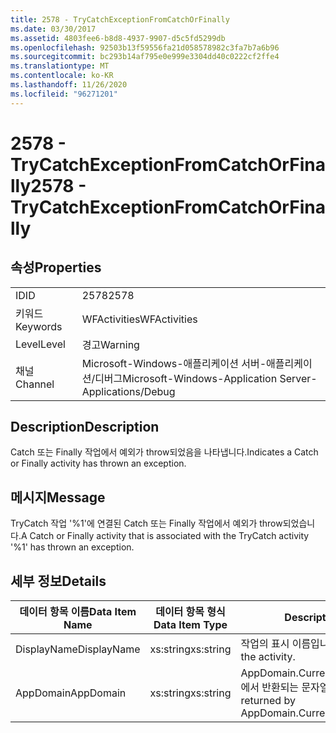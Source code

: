 ```yaml
---
title: 2578 - TryCatchExceptionFromCatchOrFinally
ms.date: 03/30/2017
ms.assetid: 4803fee6-b8d8-4937-9907-d5c5fd5299db
ms.openlocfilehash: 92503b13f59556fa21d058578982c3fa7b7a6b96
ms.sourcegitcommit: bc293b14af795e0e999e3304dd40c0222cf2ffe4
ms.translationtype: MT
ms.contentlocale: ko-KR
ms.lasthandoff: 11/26/2020
ms.locfileid: "96271201"
---
```

# <a name="2578---trycatchexceptionfromcatchorfinally"></a><span data-ttu-id="a415d-102">2578 - TryCatchExceptionFromCatchOrFinally</span><span class="sxs-lookup"><span data-stu-id="a415d-102">2578 - TryCatchExceptionFromCatchOrFinally</span></span>

## <a name="properties"></a><span data-ttu-id="a415d-103">속성</span><span class="sxs-lookup"><span data-stu-id="a415d-103">Properties</span></span>  
  
|||  
|-|-|  
|<span data-ttu-id="a415d-104">ID</span><span class="sxs-lookup"><span data-stu-id="a415d-104">ID</span></span>|<span data-ttu-id="a415d-105">2578</span><span class="sxs-lookup"><span data-stu-id="a415d-105">2578</span></span>|  
|<span data-ttu-id="a415d-106">키워드</span><span class="sxs-lookup"><span data-stu-id="a415d-106">Keywords</span></span>|<span data-ttu-id="a415d-107">WFActivities</span><span class="sxs-lookup"><span data-stu-id="a415d-107">WFActivities</span></span>|  
|<span data-ttu-id="a415d-108">Level</span><span class="sxs-lookup"><span data-stu-id="a415d-108">Level</span></span>|<span data-ttu-id="a415d-109">경고</span><span class="sxs-lookup"><span data-stu-id="a415d-109">Warning</span></span>|  
|<span data-ttu-id="a415d-110">채널</span><span class="sxs-lookup"><span data-stu-id="a415d-110">Channel</span></span>|<span data-ttu-id="a415d-111">Microsoft-Windows-애플리케이션 서버-애플리케이션/디버그</span><span class="sxs-lookup"><span data-stu-id="a415d-111">Microsoft-Windows-Application Server-Applications/Debug</span></span>|  
  
## <a name="description"></a><span data-ttu-id="a415d-112">Description</span><span class="sxs-lookup"><span data-stu-id="a415d-112">Description</span></span>  

 <span data-ttu-id="a415d-113">Catch 또는 Finally 작업에서 예외가 throw되었음을 나타냅니다.</span><span class="sxs-lookup"><span data-stu-id="a415d-113">Indicates a Catch or Finally activity has thrown an exception.</span></span>  
  
## <a name="message"></a><span data-ttu-id="a415d-114">메시지</span><span class="sxs-lookup"><span data-stu-id="a415d-114">Message</span></span>  

 <span data-ttu-id="a415d-115">TryCatch 작업 '%1'에 연결된 Catch 또는 Finally 작업에서 예외가 throw되었습니다.</span><span class="sxs-lookup"><span data-stu-id="a415d-115">A Catch or Finally activity that is associated with the TryCatch activity '%1' has thrown an exception.</span></span>  
  
## <a name="details"></a><span data-ttu-id="a415d-116">세부 정보</span><span class="sxs-lookup"><span data-stu-id="a415d-116">Details</span></span>  
  
|<span data-ttu-id="a415d-117">데이터 항목 이름</span><span class="sxs-lookup"><span data-stu-id="a415d-117">Data Item Name</span></span>|<span data-ttu-id="a415d-118">데이터 항목 형식</span><span class="sxs-lookup"><span data-stu-id="a415d-118">Data Item Type</span></span>|<span data-ttu-id="a415d-119">Description</span><span class="sxs-lookup"><span data-stu-id="a415d-119">Description</span></span>|  
|--------------------|--------------------|-----------------|  
|<span data-ttu-id="a415d-120">DisplayName</span><span class="sxs-lookup"><span data-stu-id="a415d-120">DisplayName</span></span>|<span data-ttu-id="a415d-121">xs:string</span><span class="sxs-lookup"><span data-stu-id="a415d-121">xs:string</span></span>|<span data-ttu-id="a415d-122">작업의 표시 이름입니다.</span><span class="sxs-lookup"><span data-stu-id="a415d-122">The display name of the activity.</span></span>|  
|<span data-ttu-id="a415d-123">AppDomain</span><span class="sxs-lookup"><span data-stu-id="a415d-123">AppDomain</span></span>|<span data-ttu-id="a415d-124">xs:string</span><span class="sxs-lookup"><span data-stu-id="a415d-124">xs:string</span></span>|<span data-ttu-id="a415d-125">AppDomain.CurrentDomain.FriendlyName에서 반환되는 문자열입니다.</span><span class="sxs-lookup"><span data-stu-id="a415d-125">The string returned by AppDomain.CurrentDomain.FriendlyName.</span></span>|
